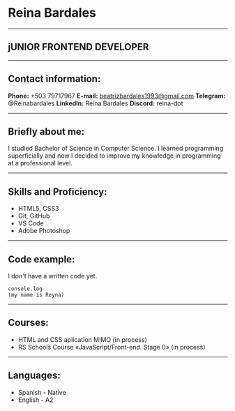 # **Reina Bardales**
_________________________________________________________________________________________________________________________

## jUNIOR FRONTEND DEVELOPER
_________________________________________________________________________________________________________________________

## **Contact information:**

**Phone:** +503 79717967
**E-mail:** beatrizbardales1993@gmail.com
**Telegram:** @Reinabardales
**LinkedIn:** Reina Bardales
**Discord:** reina-dot

__________________________________________________________________________________________________________________________


## **Briefly about me:**

I studied Bachelor of Science in Computer Science. I learned programming superficially and now I decided to improve my 
knowledge in programming at a professional level. 

___________________________________________________________________________________________________________________________


## **Skills and Proficiency:**

* HTML5, CSS3 
* Git, GitHub
* VS Code
* Adobe Photoshop

_____________________________________________________________________________________________________________________________


## **Code example:**

 I don't have a written code yet.

``` 
console.log
(my name is Reyna)
``` 
_______________________________________________________________________________________________________________________________


## **Courses:**

+ HTML and CSS aplication MIMO (in process)
+ RS Schools Course «JavaScript/Front-end. Stage 0» (in process)

________________________________________________________________________________________________________________________________


## **Languages:**

* Spanish - Native
* English - A2




